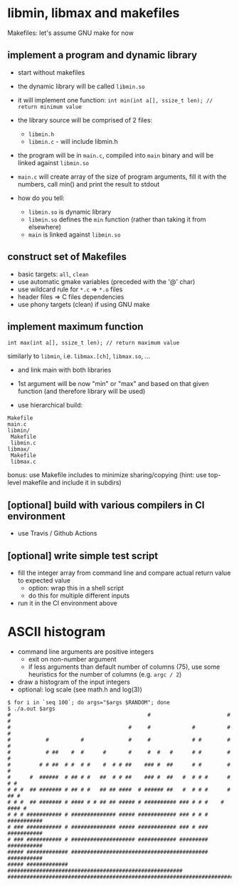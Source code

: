 
# libmin, libmax and makefiles

Makefiles: let's assume GNU make for now

## implement a program and dynamic library

- start without makefiles
- the dynamic library will be called `libmin.so`
- it will implement one function: `int min(int a[], ssize_t len); // return minimum value`
- the library source will be comprised of 2 files:
  - `libmin.h`
  - `libmin.c` - will include libmin.h

- the program will be in `main.c`, compiled into `main` binary and will be linked against `libmin.so`
- `main.c` will create array of the size of program arguments, fill it with the numbers, call min() and print the result to stdout
- how do you tell:
  - `libmin.so` is dynamic library
  - `libmin.so` defines the `min` function (rather than taking it from elsewhere)
  - `main` is linked against `libmin.so`

## construct set of Makefiles

- basic targets: `all`, `clean`
- use automatic gmake variables (preceded with the '@' char)
- use wildcard rule for `*.c` => `*.o` files
- header files => C files dependencies
- use phony targets (clean) if using GNU make

## implement maximum function

`int max(int a[], ssize_t len); // return maximum value`

similarly to `libmin`, i.e. `libmax.[ch]`, `libmax.so`, ...

- and link main with both libraries
- 1st argument will be now "min" or "max" and based on that
 given function (and therefore library will be used)

- use hierarchical build:
```
Makefile
main.c
libmin/
 Makefile
 libmin.c
libmax/
 Makefile
 libmax.c
```

bonus: use Makefile includes to minimize sharing/copying
              (hint: use top-level makefile and include it in subdirs)

## [optional] build with various compilers in CI environment
     
- use Travis / Github Actions

## [optional] write simple test script

- fill the integer array from command line and compare actual return value to expected value
  - option: wrap this in a shell script
  - do this for multiple different inputs
- run it in the CI environment above


# ASCII histogram

  - command line arguments are positive integers
    - exit on non-number argument
    - if less arguments than default number of columns (75), use some heuristics
      for the number of columns (e.g. `argc / 2`)
  - draw a histogram of the input integers
  - optional: log scale (see math.h and log(3))

```
$ for i in `seq 100`; do args="$args $RANDOM"; done
$ ./a.out $args
#                                           #                        #  #
#                                     #     #             #          #  #
#           #          #              #     #             # #        #  #
#           # ##    #  #      #       #     #  #   #      # #        #  #
#         # # ##  # #  # #    #  # # ##    ### #  ##      # #        #  #
#      #  ######  # ## # #   ##  # # ##    ### #  ##   #  # # #      #  # #
# # #  ## ####### # ## # #   ## ## ####  # ###### ##   #  # # #      # ## #
# # #  ## ####### # #### # # ## ## ##### # ########## ### # # #    # #### #
# # # ########### # ############## ##### ############ ### # # # ###########
# ### ########### # ############## ##### ############ ### # ### ###########
# ### ########### # #################### ############ ######### ###########
##### ############# ########################################### ###########
##### ############# #######################################################
###########################################################################
```
